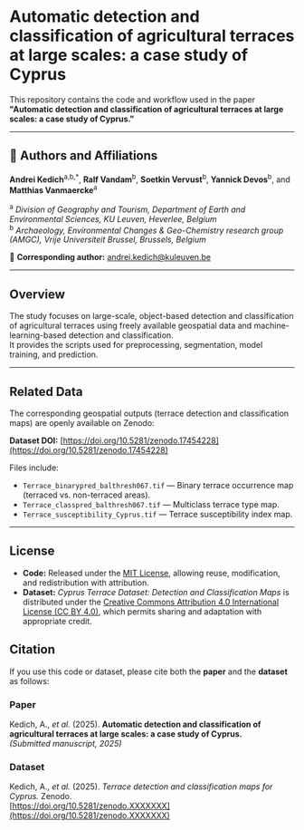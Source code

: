 # Automatic detection and classification of agricultural terraces at large scales: a case study of Cyprus

This repository contains the code and workflow used in the paper  
**"Automatic detection and classification of agricultural terraces at large scales: a case study of Cyprus."**

---

## 👥 Authors and Affiliations

**Andrei Kedich**<sup>a,b,\*</sup>, **Ralf Vandam**<sup>b</sup>, **Soetkin Vervust**<sup>b</sup>, **Yannick Devos**<sup>b</sup>, and **Matthias Vanmaercke**<sup>a</sup>  

<sup>a</sup> *Division of Geography and Tourism, Department of Earth and Environmental Sciences, KU Leuven, Heverlee, Belgium*  
<sup>b</sup> *Archaeology, Environmental Changes & Geo-Chemistry research group (AMGC), Vrije Universiteit Brussel, Brussels, Belgium*  

📧 **Corresponding author:** [andrei.kedich@kuleuven.be](mailto:andrei.kedich@kuleuven.be)

---

## Overview


The study focuses on large-scale, object-based detection and classification of agricultural terraces using freely available geospatial data and machine-learning-based detection and classification.  
It provides the scripts used for preprocessing, segmentation, model training, and prediction.

---

## Related Data

The corresponding geospatial outputs (terrace detection and classification maps) are openly available on Zenodo:

**Dataset DOI:** [https://doi.org/10.5281/zenodo.17454228](https://doi.org/10.5281/zenodo.17454228)

Files include:
- `Terrace_binarypred_balthresh067.tif` — Binary terrace occurrence map (terraced vs. non-terraced areas).  
- `Terrace_classpred_balthresh067.tif` — Multiclass terrace type map.  
- `Terrace_susceptibility_Cyprus.tif` — Terrace susceptibility index map.  

---
## License

- **Code:** Released under the [MIT License](./LICENSE), allowing reuse, modification, and redistribution with attribution.  
- **Dataset:** *Cyprus Terrace Dataset: Detection and Classification Maps* is distributed under the [Creative Commons Attribution 4.0 International License (CC BY 4.0)](https://creativecommons.org/licenses/by/4.0/), which permits sharing and adaptation with appropriate credit.

## Citation

If you use this code or dataset, please cite both the **paper** and the **dataset** as follows:

### Paper
Kedich, A., *et al.* (2025). **Automatic detection and classification of agricultural terraces at large scales: a case study of Cyprus.**  
*(Submitted manuscript, 2025)*

### Dataset
Kedich, A., *et al.* (2025). *Terrace detection and classification maps for Cyprus.* Zenodo.  
[https://doi.org/10.5281/zenodo.XXXXXXX](https://doi.org/10.5281/zenodo.XXXXXXX)
